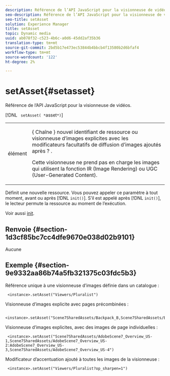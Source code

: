 ```yaml
---
description: Référence de l’API JavaScript pour la visionneuse de vidéos.
seo-description: Référence de l’API JavaScript pour la visionneuse de vidéos.
seo-title: setAsset
solution: Experience Manager
title: setAsset
topic: Dynamic media
uuid: ab078f32-c523-4b6c-a0d6-45dd2af35b36
translation-type: tm+mt
source-git-commit: 2bd5b17e473ec53844b4bbcb4f13580b2d6bfaf4
workflow-type: tm+mt
source-wordcount: '122'
ht-degree: 2%

---
```



# setAsset{#setasset}

Référence de l’API JavaScript pour la visionneuse de vidéos.

[!DNL ` setAsset( *`asset`*)`]

<table id="table_896DFF34A68A403DB93A6D597461A573"> 
 <tbody> 
  <tr> 
   <td colname="col1"> <p> <span class="codeph"> <span class="varname"> élément  </span> </span> </p> </td> 
   <td colname="col2"> <p>{ <span class="codeph"> Chaîne </span>} nouvel identifiant de ressource ou visionneuse d’images explicites avec les modificateurs facultatifs de diffusion d’images ajoutés après <span class="codeph"> ? </span>. </p> <p> Cette visionneuse ne prend pas en charge les images qui utilisent la fonction IR (Image Rendering) ou UGC (User-Generated Content). </p> </td> 
  </tr> 
 </tbody> 
</table>

Définit une nouvelle ressource. Vous pouvez appeler ce paramètre à tout moment, avant ou après [!DNL `init()`]. S’il est appelé après [!DNL `init()`], le lecteur permute la ressource au moment de l’exécution.

Voir aussi [init](../../../c-html5-s7-aem-asset-viewers/c-html5-20-ecatalog-viewer-about/c-html5-20-ecatalog-viewer-javascriptapiref/r-html5-ecatalog-viewer-20-javascriptapiref-init.md#reference-aee94dd92a28410784f7a1792e28683b).

## Renvoie {#section-1d3cf85bc7cc4dfe9670e038d02b9101}

Aucune

## Exemple {#section-9e9332aa86b74a5fb321375c03fdc5b3}

Référence unique à une visionneuse d’images définie dans un catalogue :

```
 <instance>.setAsset("Viewers/Pluralist")
```

Visionneuse d’images explicite avec pages précombinées :

```
 <instance>.setAsset("Scene7SharedAssets/Backpack_B,Scene7SharedAssets/Backpack_C,Scene7SharedAssets/Backpack_H,Scene7SharedAssets/Backpack_J")
```

Visionneuse d’images explicites, avec des images de page individuelles :

```
 <instance>.setAsset("Scene7SharedAssets/AdobeScene7_Overview_US-1,Scene7SharedAssets/AdobeScene7_Overview_US-2:AdobeScene7_Overview_US-3,Scene7SharedAssets/AdobeScene7_Overview_US-4")
```

Modificateur d’accentuation ajouté à toutes les images de la visionneuse :

```
 <instance>.setAsset("Viewers/Pluralist?op_sharpen=1")
```


